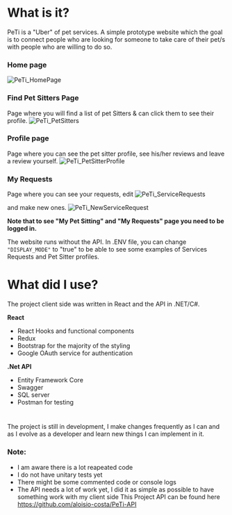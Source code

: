 
# What is it? 
PeTi is a "Uber" of pet services. A simple prototype website which the goal is to connect people who are looking for someone to take care of their pet/s with people who are willing to do so.

### Home page
![PeTi_HomePage](https://user-images.githubusercontent.com/86933138/135457755-5c24fd75-9e80-43b8-86cc-d342fb2b6fc3.png)

### Find Pet Sitters Page
Page where you will find a list of pet Sitters & can click them to see their profile.
![PeTi_PetSitters](https://user-images.githubusercontent.com/86933138/135457927-25a252dd-3cfc-4c45-9e9d-af76c67208f8.png)


### Profile page
Page where you can see the pet sitter profile, see his/her reviews and leave a review yourself.
![PeTi_PetSitterProfile](https://user-images.githubusercontent.com/86933138/135457906-c6aaac46-77cc-443a-80be-65bda24d82de.png)

### My Requests
Page where you can see your requests, edit 
![PeTi_ServiceRequests](https://user-images.githubusercontent.com/86933138/135457963-56fa1117-6f27-4371-9466-2aa30cb2de23.png)

and make new ones.
![PeTi_NewServiceRequest](https://user-images.githubusercontent.com/86933138/135460363-2190ad3d-25a0-4d91-be10-92c9e4bdde83.png)

**Note that to see "My Pet Sitting" and "My Requests" page you need to be logged in.**

The website runs without the API. In .ENV file, you can change `"DISPLAY_MODE"` to "true" to be able to see 
some examples of Services Requests and Pet Sitter profiles. 

# What did I use?
The project client side was written in React and the API in .NET/C#.

**React**
- React Hooks and functional components
- Redux 
- Bootstrap for the majority of the styling
- Google OAuth service for authentication

**.Net API**
- Entity Framework Core
- Swagger
- SQL server
- Postman for testing

#
The project is still in development, I make changes frequently as I can and as I evolve as a developer and 
learn new things I can implement in it.

### Note:
- I am aware there is a lot reapeated code
- I do not have unitary tests yet
- There might be some commented code or console logs
- The API needs a lot of work yet, I did it as simple as possible to have something work with my client side
This Project API can be found here https://github.com/aloisio-costa/PeTi-API
